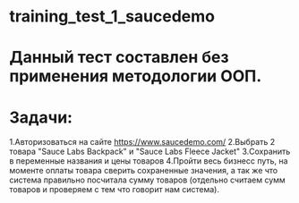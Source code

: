 # training_test_1_saucedemo
# Данный тест составлен без применения методологии ООП.
# Задачи:
1.Авторизоваться на сайте https://www.saucedemo.com/
2.Выбрать 2 товара "Sauce Labs Backpack" и "Sauce Labs Fleece Jacket"
3.Сохранить в переменные названия и цены товаров
4.Пройти весь бизнесс путь, на моменте оплаты товара сверить сохраненные значения, а так же что система правильно посчитала сумму товаров (отдельно считаем сумм товаров и проверяем с тем что говорит нам система).


